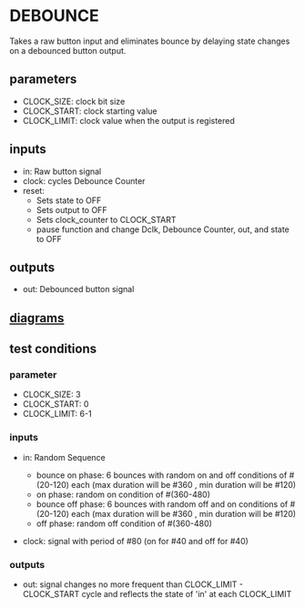 # DEBOUNCE
Takes a raw button input and eliminates bounce by delaying state changes on a debounced button output.
## parameters
- CLOCK_SIZE: clock bit size
- CLOCK_START: clock starting value
- CLOCK_LIMIT: clock value when the output is registered
## inputs
- in: Raw button signal
- clock: cycles Debounce Counter
- reset: 
  - Sets state to OFF
  - Sets output to OFF
  - Sets clock_counter to CLOCK_START
  - pause function and change Dclk, Debounce Counter, out, and state to OFF
## outputs
- out: Debounced button signal
## [diagrams](debounce.drawio)
## test conditions
### parameter
- CLOCK_SIZE: 3
- CLOCK_START: 0
- CLOCK_LIMIT: 6-1
### inputs
- in: Random Sequence
  - bounce on phase: 6 bounces with random on and off conditions of #(20-120) each (max duration will be #360 , min duration will be #120)
  - on phase: random on condition of #(360-480)
  - bounce off phase: 6 bounces with random off and on conditions of #(20-120) each (max duration will be #360 , min duration will be #120)
  - off phase: random off condition of #(360-480)

- clock: signal with period of #80 (on for #40 and off for #40)
### outputs
- out: signal changes no more frequent than CLOCK_LIMIT - CLOCK_START cycle and reflects the state of 'in' at each CLOCK_LIMIT


